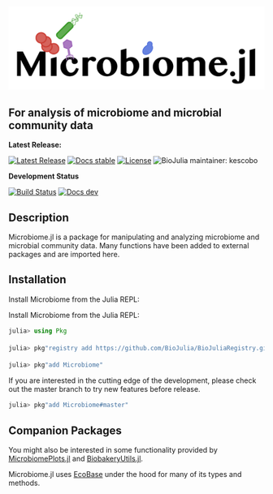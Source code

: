 ![Microbiome.jl logo](logo.png)

## For analysis of microbiome and microbial community data

**Latest Release:**

[![Latest Release](https://img.shields.io/github/release/BioJulia/Microbiome.jl.svg)](https://github.com/BioJulia/Microbiome.jl/releases/latest)
[![Docs stable](https://img.shields.io/badge/docs-stable-blue.svg)](https://biojulia.net/Microbiome.jl/stable/)
[![License](https://img.shields.io/badge/license-MIT-green.svg)](https://github.com/BioJulia/Microbiome.jl/blob/master/LICENSE)
![BioJulia maintainer: kescobo](https://img.shields.io/badge/BioJulia%20Maintainer-kescobo-blue.svg)


**Development Status**

[![Build Status](https://travis-ci.org/BioJulia/Microbiome.jl.svg?branch=master)](https://travis-ci.org/BioJulia/Microbiome.jl)
[![Docs dev](https://img.shields.io/badge/docs-latest-blue.svg)](https://biojulia.net/Microbiome.jl/latest/)


## Description

Microbiome.jl is a package for manipulating and analyzing
microbiome and microbial community data.
Many functions have been added to external packages
and are imported here.

## Installation

Install Microbiome from the Julia REPL:

Install Microbiome from the Julia REPL:

```julia
julia> using Pkg

julia> pkg"registry add https://github.com/BioJulia/BioJuliaRegistry.git" # note: this only needs to be done once

julia> pkg"add Microbiome"
```

If you are interested in the cutting edge of the development, please check out
the master branch to try new features before release.

```julia
julia> pkg"add Microbiome#master"
```

## Companion Packages

You might also be interested in some functionality provided by
[MicrobiomePlots.jl](https://github.com/BioJulia/MicrobiomePlots)
and [BiobakeryUtils.jl](https://github.com/BioJulia/BiobakeryUtils).

Microbiome.jl uses [EcoBase](https://github.com/EcoJulia/EcoBase.jl) under the hood
for many of its types and methods.
